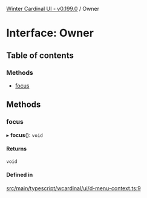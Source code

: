 [Winter Cardinal UI - v0.199.0](../index.md) / Owner

# Interface: Owner

## Table of contents

### Methods

- [focus](Owner.md#focus)

## Methods

### focus

▸ **focus**(): `void`

#### Returns

`void`

#### Defined in

[src/main/typescript/wcardinal/ui/d-menu-context.ts:9](https://github.com/winter-cardinal/winter-cardinal-ui/blob/v0.199.0/src/main/typescript/wcardinal/ui/d-menu-context.ts#L9)
